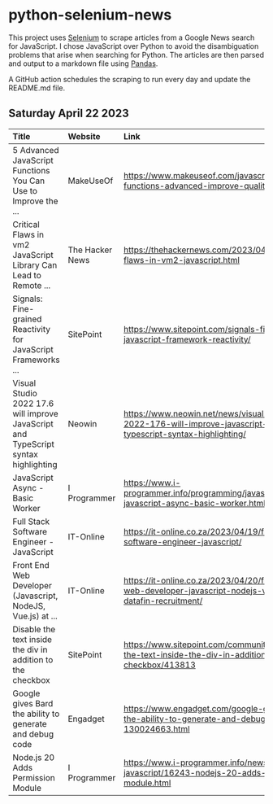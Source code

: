 # python-selenium-news

This project uses [Selenium](https://www.seleniumhq.org/) to scrape articles from a Google News search for JavaScript.
I chose JavaScript over Python to avoid the disambiguation problems that arise when searching for Python.
The articles are then parsed and output to a markdown file using [Pandas](https://pandas.pydata.org/).

A GitHub action schedules the scraping to run every day and update the README.md file.

## Saturday April 22 2023


| Title                                                                              | Website         | Link                                                                                                           |
|:-----------------------------------------------------------------------------------|:----------------|:---------------------------------------------------------------------------------------------------------------|
| 5 Advanced JavaScript Functions You Can Use to Improve the ...                     | MakeUseOf       | https://www.makeuseof.com/javascript-functions-advanced-improve-quality-code/                                  |
| Critical Flaws in vm2 JavaScript Library Can Lead to Remote ...                    | The Hacker News | https://thehackernews.com/2023/04/critical-flaws-in-vm2-javascript.html                                        |
| Signals: Fine-grained Reactivity for JavaScript Frameworks ...                     | SitePoint       | https://www.sitepoint.com/signals-fine-grained-javascript-framework-reactivity/                                |
| Visual Studio 2022 17.6 will improve JavaScript and TypeScript syntax highlighting | Neowin          | https://www.neowin.net/news/visual-studio-2022-176-will-improve-javascript-and-typescript-syntax-highlighting/ |
| JavaScript Async - Basic Worker                                                    | I Programmer    | https://www.i-programmer.info/programming/javascript/16239-javascript-async-basic-worker.html                  |
| Full Stack Software Engineer - JavaScript                                          | IT-Online       | https://it-online.co.za/2023/04/19/full-stack-software-engineer-javascript/                                    |
| Front End Web Developer (Javascript, NodeJS, Vue.js) at ...                        | IT-Online       | https://it-online.co.za/2023/04/20/front-end-web-developer-javascript-nodejs-vue-js-at-datafin-recruitment/    |
| Disable the text inside the div in addition to the checkbox                        | SitePoint       | https://www.sitepoint.com/community/t/disable-the-text-inside-the-div-in-addition-to-the-checkbox/413813       |
| Google gives Bard the ability to generate and debug code                           | Engadget        | https://www.engadget.com/google-gives-bard-the-ability-to-generate-and-debug-code-130024663.html               |
| Node.js 20 Adds Permission Module                                                  | I Programmer    | https://www.i-programmer.info/news/167-javascript/16243-nodejs-20-adds-permission-module.html                  |